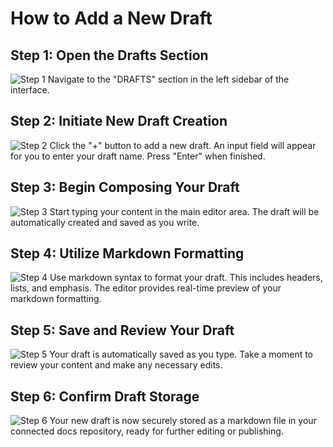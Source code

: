 # How to Add a New Draft

## Step 1: Open the Drafts Section
![Step 1](/img/add_a_new_draft/step_1.png) Navigate to the "DRAFTS" section in the left sidebar of the interface.

## Step 2: Initiate New Draft Creation
![Step 2](/img/add_a_new_draft/step_2.png) Click the "+" button to add a new draft. An input field will appear for you to enter your draft name. Press "Enter" when finished.

## Step 3: Begin Composing Your Draft
![Step 3](/img/add_a_new_draft/step_3.png) Start typing your content in the main editor area. The draft will be automatically created and saved as you write.

## Step 4: Utilize Markdown Formatting
![Step 4](/img/add_a_new_draft/step_4.png) Use markdown syntax to format your draft. This includes headers, lists, and emphasis. The editor provides real-time preview of your markdown formatting.

## Step 5: Save and Review Your Draft
![Step 5](/img/add_a_new_draft/step_5.png) Your draft is automatically saved as you type. Take a moment to review your content and make any necessary edits.

## Step 6: Confirm Draft Storage
![Step 6](/img/add_a_new_draft/step_6.png) Your new draft is now securely stored as a markdown file in your connected docs repository, ready for further editing or publishing.